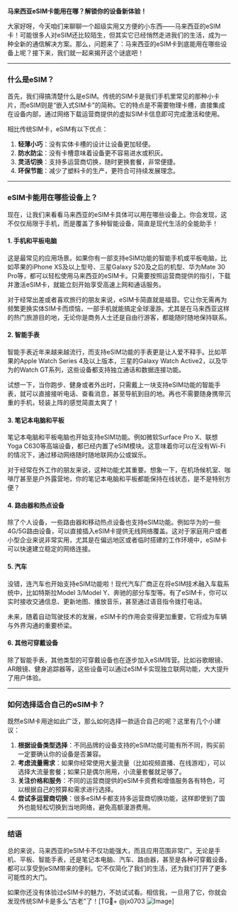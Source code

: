 **马来西亚eSIM卡能用在哪？解锁你的设备新体验！**

大家好呀，今天咱们来聊聊一个超级实用又方便的小东西——马来西亚的eSIM卡！可能很多人对eSIM还比较陌生，但其实它已经悄然走进我们的生活，成为一种全新的通信解决方案。那么，问题来了：马来西亚的eSIM卡到底能用在哪些设备上呢？接下来，我们就一起来揭开这个谜底吧！

---

### 什么是eSIM？

首先，我们得搞清楚什么是eSIM。传统的SIM卡是我们手机里常见的那种小卡片，而eSIM则是“嵌入式SIM卡”的简称。它的特点是不需要物理卡槽，直接集成在设备内部，通过网络下载运营商提供的虚拟SIM卡信息即可完成激活和使用。

相比传统SIM卡，eSIM有以下优点：

1. **轻薄小巧**：没有实体卡槽的设计让设备更加轻便。
2. **防水防尘**：没有卡槽意味着设备更不容易进水或积灰。
3. **灵活切换**：支持多运营商切换，随时更换套餐，非常便捷。
4. **环保节能**：减少了塑料卡的生产，更符合可持续发展理念。

---

### eSIM卡能用在哪些设备上？

现在，让我们来看看马来西亚的eSIM卡具体可以用在哪些设备上。你会发现，这不仅仅局限于手机，而是覆盖了多种智能设备，简直是现代生活的全能助手！

#### 1. 手机和平板电脑

这是最常见的应用场景。如果你有一部支持eSIM功能的智能手机或平板电脑，比如苹果的iPhone XS及以上型号、三星Galaxy S20及之后的机型、华为Mate 30 Pro等，都可以轻松使用马来西亚的eSIM卡。只需要按照运营商提供的指引，下载并激活eSIM卡，就能立刻开始享受高速上网和通话服务。

对于经常出差或者喜欢旅行的朋友来说，eSIM卡简直就是福音。它让你无需再为频繁更换实体SIM卡而烦恼，一部手机就能搞定全球漫游。尤其是在马来西亚这样的热门旅游目的地，无论你是商务人士还是自由行游客，都能随时随地保持联系。

#### 2. 智能手表

智能手表近年来越来越流行，而支持eSIM功能的手表更是让人爱不释手。比如苹果的Apple Watch Series 4及以上版本，三星的Galaxy Watch Active2，以及华为的Watch GT系列，这些设备都支持独立通话和数据连接功能。

试想一下，当你跑步、健身或者外出时，只需戴上一块支持eSIM功能的智能手表，就可以直接接听电话、查看消息，甚至导航到目的地。再也不需要随身携带沉重的手机，轻装上阵的感觉简直太爽了！

#### 3. 笔记本电脑和平板

笔记本电脑和平板电脑也开始支持eSIM功能。例如微软Surface Pro X、联想Yoga C630等高端设备，都已经内置了eSIM模块。这意味着你可以在没有Wi-Fi的情况下，通过移动网络随时随地联网办公或娱乐。

对于经常在外工作的朋友来说，这种功能尤其重要。想象一下，在机场候机室、咖啡厅甚至是户外露营地，你的笔记本电脑和平板都能保持在线状态，是不是特别方便？

#### 4. 路由器和热点设备

除了个人设备，一些路由器和移动热点设备也支持eSIM功能。例如华为的一些4G/5G路由设备，可以直接插入eSIM卡提供无线网络覆盖。这对于家庭用户或者小型企业来说非常实用，尤其是在偏远地区或者临时搭建的工作环境中，eSIM卡可以快速建立稳定的网络连接。

#### 5. 汽车

没错，连汽车也开始支持eSIM功能啦！现代汽车厂商正在将eSIM技术融入车载系统中，比如特斯拉Model 3/Model Y、奔驰的部分车型等。有了eSIM卡，你可以实时接收交通信息、更新地图、播放音乐，甚至通过语音指令拨打电话。

未来，随着自动驾驶技术的发展，eSIM卡的作用会变得更加重要，它将成为车辆与外界沟通的重要桥梁。

#### 6. 其他可穿戴设备

除了智能手表，其他类型的可穿戴设备也在逐步加入eSIM阵营。比如谷歌眼镜、AR眼镜、健身追踪器等，这些设备可以通过eSIM卡实现独立联网功能，大大提升了用户体验。

---

### 如何选择适合自己的eSIM卡？

既然eSIM卡用途如此广泛，那么如何选择一款适合自己的呢？这里有几个小建议：

1. **根据设备类型选择**：不同品牌的设备支持的eSIM功能可能有所不同，购买前一定要确认你的设备是否兼容。
2. **考虑流量需求**：如果你经常使用大量流量（比如视频直播、在线游戏），可以选择大流量套餐；如果只是偶尔用用，小流量套餐就足够了。
3. **关注价格和服务**：不同的运营商提供的eSIM卡资费和增值服务各有特色，可以根据自己的预算和需求进行选择。
4. **尝试多运营商切换**：很多eSIM卡都支持多运营商切换功能，这样即使到了国外也能轻松切换到当地网络，避免高额漫游费用。

---

### 结语

总的来说，马来西亚的eSIM卡不仅功能强大，而且应用范围非常广。无论是手机、平板、智能手表，还是笔记本电脑、汽车、路由器，甚至是各种可穿戴设备，都可以享受到eSIM带来的便利。它不仅简化了我们的生活，还为我们打开了更多可能性的大门。

如果你还没有体验过eSIM卡的魅力，不妨试试看。相信我，一旦用了它，你就会发现传统SIM卡是多么“古老”了！[TG💪+ @jx0703 ![Image](https://github.com/user-attachments/assets/dbca1d08-cadb-493c-b0ec-ad6f7a83f270)]